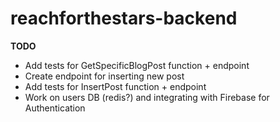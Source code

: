 # reachforthestars-backend
**TODO**
* Add tests for GetSpecificBlogPost function + endpoint
* Create endpoint for inserting new post
* Add tests for InsertPost function + endpoint
* Work on users DB (redis?) and integrating with Firebase for Authentication
